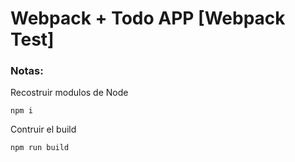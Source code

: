 # Webpack + Todo APP [Webpack Test]


### Notas:
Recostruir modulos de Node
```
npm i
```

Contruir el build
```
npm run build
```